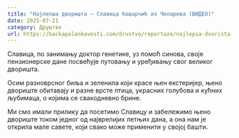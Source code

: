 ```yaml
---
title: "Најлепша дворишта – Славица Кошарчић из Челарева (ВИДЕО)"
date: 2025-07-21
category: Друштво
url: https://backapalankavesti.com/drustvo/reportaze/najlepsa-dvorista-slavica-kosarcic-iz-celareva-video/
---
```


Славица, по занимању доктор генетике, уз помоћ синова, своје пензионерске дане посвећује путовању и уређивању свог великог дворишта.

Осим разноврсног биља и зеленила који красе њен екстеријер, њено двориште обитавају и разне врсте птица, украсних голубова и кућних љубимаца, о којима се свакодневно брине.

Ми смо имали прилику да посетимо Славицу и забележимо њено двориште током једног од најврелијих летњих дана, а она нам је открила мале савете, који свако може применити у својој башти.

